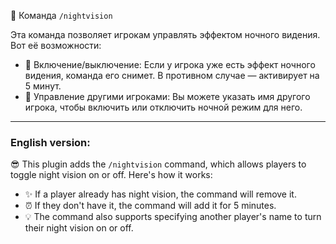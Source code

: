 

🌙 Команда `/nightvision`

Эта команда позволяет игрокам управлять эффектом ночного видения. Вот её возможности:

- 🔄 Включение/выключение: Если у игрока уже есть эффект ночного видения, команда его снимет. В противном случае — активирует на 5 минут.
- 👤 Управление другими игроками: Вы можете указать имя другого игрока, чтобы включить или отключить ночной режим для него.

---

### English version:

😎 This plugin adds the `/nightvision` command, which allows players to toggle night vision on or off. Here's how it works:

- ✨ If a player already has night vision, the command will remove it.
- ⏰ If they don't have it, the command will add it for 5 minutes.
- 💡 The command also supports specifying another player's name to turn their night vision on or off.
